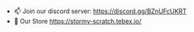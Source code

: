 - 📫 Join our discord server: https://discord.gg/BZnUFcUKRT
- 💈 Our Store https://stormy-scratch.tebex.io/

